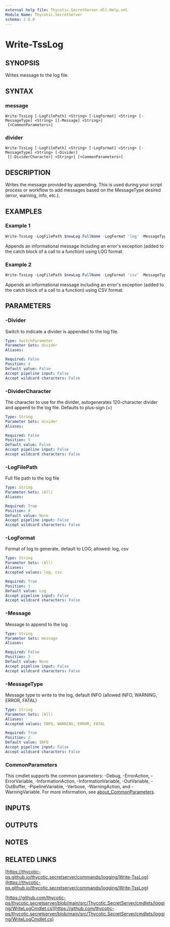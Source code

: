 ```yaml
---
external help file: Thycotic.SecretServer.dll-Help.xml
Module Name: Thycotic.SecretServer
schema: 2.0.0
---
```


# Write-TssLog

## SYNOPSIS
Writes message to the log file.

## SYNTAX

### message
```
Write-TssLog [-LogFilePath] <String> [-LogFormat] <String> [-MessageType] <String> [[-Message] <String>]
 [<CommonParameters>]
```

### divider
```
Write-TssLog [-LogFilePath] <String> [-LogFormat] <String> [-MessageType] <String> [-Divider]
 [[-DividerCharacter] <String>] [<CommonParameters>]
```

## DESCRIPTION
Writes the message provided by appending. This is used during your script process or workflow to add messages based on the MessageType desired (error, warning, info, etc.).

## EXAMPLES

### Example 1
```powershell
Write-TssLog -LogFilePath $newLog.FullName -LogFormat 'log' -MessageType ERROR -Message "Issue capturing secret details: $($_.Exception)"
```

Appends an informational message including an error's exception (added to the catch block of a call to a function) using LOG format.

### Example 2
```powershell
Write-TssLog -LogFilePath $newLog.FullName -LogFormat 'csv' -MessageType ERROR -Message "Issue capturing secret details: $($_.Exception)"
```

Appends an informational message including an error's exception (added to the catch block of a call to a function) using CSV format.

## PARAMETERS

### -Divider
Switch to indicate a divider is appended to the log file.

```yaml
Type: SwitchParameter
Parameter Sets: divider
Aliases:

Required: False
Position: 4
Default value: False
Accept pipeline input: False
Accept wildcard characters: False
```

### -DividerCharacter
The character to use for the divider, autogenerates 120-character divider and append to the log file. Defaults to plus-sign (+)

```yaml
Type: String
Parameter Sets: divider
Aliases:

Required: False
Position: 5
Default value: False
Accept pipeline input: False
Accept wildcard characters: False
```

### -LogFilePath
Full file path to the log file

```yaml
Type: String
Parameter Sets: (All)
Aliases:

Required: True
Position: 0
Default value: None
Accept pipeline input: False
Accept wildcard characters: False
```

### -LogFormat
Format of log to generate, default to LOG; allowed: log, csv

```yaml
Type: String
Parameter Sets: (All)
Aliases:
Accepted values: log, csv

Required: True
Position: 1
Default value: Log
Accept pipeline input: False
Accept wildcard characters: False
```

### -Message
Message to append to the log

```yaml
Type: String
Parameter Sets: message
Aliases:

Required: False
Position: 3
Default value: None
Accept pipeline input: False
Accept wildcard characters: False
```

### -MessageType
Message type to write to the log, default INFO (allowed INFO, WARNING, ERROR, FATAL)

```yaml
Type: String
Parameter Sets: (All)
Aliases:
Accepted values: INFO, WARNING, ERROR, FATAL

Required: True
Position: 2
Default value: INFO
Accept pipeline input: False
Accept wildcard characters: False
```

### CommonParameters
This cmdlet supports the common parameters: -Debug, -ErrorAction, -ErrorVariable, -InformationAction, -InformationVariable, -OutVariable, -OutBuffer, -PipelineVariable, -Verbose, -WarningAction, and -WarningVariable. For more information, see [about_CommonParameters](http://go.microsoft.com/fwlink/?LinkID=113216).

## INPUTS

## OUTPUTS

## NOTES

## RELATED LINKS

[https://thycotic-ps.github.io/thycotic.secretserver/commands/logging/Write-TssLog](https://thycotic-ps.github.io/thycotic.secretserver/commands/logging/Write-TssLog)

[https://github.com/thycotic-ps/thycotic.secretserver/blob/main/src/Thycotic.SecretServer/cmdlets/logging/WriteLogCmdlet.cs](https://github.com/thycotic-ps/thycotic.secretserver/blob/main/src/Thycotic.SecretServer/cmdlets/logging/WriteLogCmdlet.cs)
